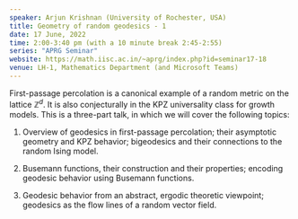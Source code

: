 ```yaml
---
speaker: Arjun Krishnan (University of Rochester, USA)
title: Geometry of random geodesics - 1
date: 17 June, 2022
time: 2:00-3:40 pm (with a 10 minute break 2:45-2:55)
series: "APRG Seminar"
website: https://math.iisc.ac.in/~aprg/index.php?id=seminar17-18
venue: LH-1, Mathematics Department (and Microsoft Teams)
---
```


First-passage percolation is a canonical example of a random metric on the lattice $\mathbb{Z}^d$. It is also conjecturally
in the KPZ universality class for growth models. This is a three-part talk, in which we will cover the following topics:

1. Overview of geodesics in first-passage percolation; their asymptotic geometry and KPZ behavior; bigeodesics and their
connections to the random Ising model.

2. Busemann functions, their construction and their properties; encoding geodesic behavior using Busemann functions.

3. Geodesic behavior from an abstract, ergodic theoretic viewpoint; geodesics as the flow lines of a random vector field.
